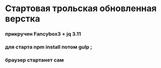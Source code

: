 <h1>Стартовая трольская обновленная верстка</h1>
<h3>прикручен Fancybox3 + jq 3.11 </h3>
<h3>для старта npm install потом gulp ;</h3>
<h3>браузер стартанет сам</h3>
